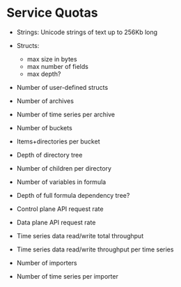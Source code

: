 # Service Quotas

* Strings: Unicode strings of text up to 256Kb long
* Structs:
  * max size in bytes
  * max number of fields
  * max depth?
* Number of user-defined structs

* Number of archives
* Number of time series per archive

* Number of buckets
* Items+directories per bucket
* Depth of directory tree
* Number of children per directory
* Number of variables in formula
* Depth of full formula dependency tree?

* Control plane API request rate
* Data plane API request rate
* Time series data read/write total throughput
* Time series data read/write throughput per time series

* Number of importers
* Number of time series per importer

